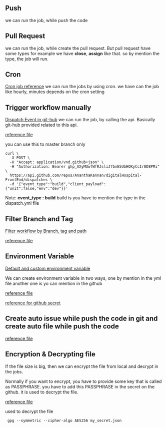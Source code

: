 ## Push
we can run the job, while push the code

## Pull Request
we can run the job, while create the pull request. But pull request have some types for example we have **close**, **assign** like that. so by mention the type, the job will run.

## Cron
[Cron job reference](https://crontab.guru/)
we can run the jobs by using cron. we have can the job like hourly, minutes depends on the cron setting

## Trigger workflow manually
[Dispatch Event in git-hub](https://docs.github.com/en/rest/repos/repos#create-a-repository-dispatch-event) we can run the job, by calling the api. Basically git-hub provided related to this api.

[reference file](./dispatch.yml)

you can use this to master branch only
```curl
curl \
  -X POST \
  -H "Accept: application/vnd.github+json" \
  -H "Authorization: Bearer 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" \
  https://api.github.com/repos/AnanthaKannan/digitalHospital-FrontEnd/dispatches \
  -d '{"event_type":"build","client_payload":{"unit":false,"env":"dev"}}'
```
Note: **event_type : build** build is you have to mention the type in the dispatch.yml file

## Filter Branch and Tag
[Filter workflow by Branch, tag and path](https://docs.github.com/en/actions/using-workflows/workflow-syntax-for-github-actions#filter-pattern-cheat-sheet)

[reference file](./branch.yml)

## Environment Variable
[Default and custom environment variable](https://docs.github.com/en/actions/learn-github-actions/environment-variables)

We can create environment variable in two ways, one by mention in the yml file another one is yo can mention in the github

[reference file](./env.yml)

[reference for github secret](../Screenshot_20221125_103053.png)

## Create auto issue while push the code in git and create auto file while push the code
[reference file](./createIssue.yml)

## Encryption & Decrypting file
If the file size is big, then we can encrypt the file from local and decrypt in the jobs.

Normally if you want to encrypt, you have to provide some key that is called as PASSPHRASE. you have to add this PASSPHRASE in the secret on the github. it is used to decrypt the file.

[reference file](./decrypt.yml)

used to decrypt the file

     gpg --symmetric --cipher-algo AES256 my_secret.json
    


